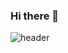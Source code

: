 ### Hi there 👋
![header](https://capsule-render.vercel.app/api?type=waving&color=_2E3A59&height=300&section=header&text=Front-End%20Developer&animation=twinkling&fontColor=2E3A59&fontSize=40)
<!--
**Givehim/Givehim** is a ✨ _special_ ✨ repository because its `README.md` (this file) appears on your GitHub profile.

Here are some ideas to get you started:

- 🔭 I’m currently working on ...
- 🌱 I’m currently learning ...
- 👯 I’m looking to collaborate on ...
- 🤔 I’m looking for help with ...
- 💬 Ask me about ...
- 📫 How to reach me: ...
- 😄 Pronouns: ...
- ⚡ Fun fact: ...
-->
